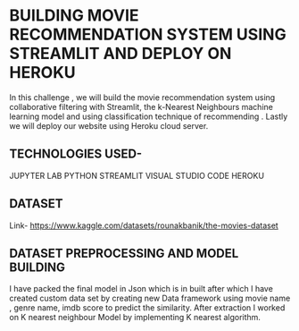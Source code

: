 # BUILDING MOVIE  RECOMMENDATION SYSTEM USING STREAMLIT AND DEPLOY ON HEROKU 
 
In this challenge , we will build the movie recommendation system using collaborative filtering with Streamlit, the k-Nearest Neighbours machine learning model and using classification technique of recommending . Lastly we will deploy our website using Heroku cloud server. 
 
## TECHNOLOGIES USED- 
 
JUPYTER LAB
 PYTHON
 STREAMLIT
 VISUAL STUDIO CODE
 HEROKU 

## DATASET 

 Link- https://www.kaggle.com/datasets/rounakbanik/the-movies-dataset 

## DATASET PREPROCESSING AND MODEL BUILDING 

 I have packed the final model in Json which is in built after which I have created custom data set by creating new Data framework using  movie name , genre name, imdb score to predict the similarity. 
After extraction I worked on  K nearest neighbour Model by implementing K nearest algorithm. 

